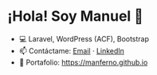 # ¡Hola! Soy Manuel 👋
- 💻 Laravel, WordPress (ACF), Bootstrap
- 📫 Contáctame: [Email](mailto:manuel.rcb.mc@gmail.com) · [LinkedIn](https://linkedin.com/in/tu-usuario)
- 🚀 Portafolio: https://manferno.github.io